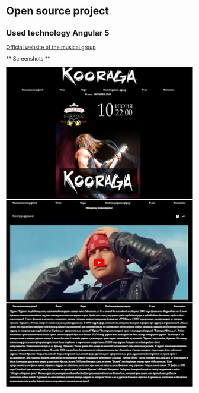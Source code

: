 # Open source project

## Used technology Angular 5

 [Official website of the musical group](http://www.kooraga.com)

** Screenshots **

![Main page](screenshots/1.png)
![First page](screenshots/2.png)
![Second page](screenshots/3.png)
